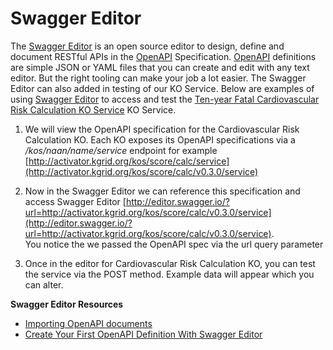 # Swagger Editor
The [Swagger Editor](https://swagger.io/tools/swagger-editor/) is an open source editor to
design, define and document RESTful APIs in the [OpenAPI](https://github.com/OAI/OpenAPI-Specification/blob/master/versions/3.0.0.md) Specification.
[OpenAPI](https://github.com/OAI/OpenAPI-Specification/blob/master/versions/3.0.0.md) definitions
are simple JSON or YAML files that you can create and edit with any text editor.
But the right tooling can make your job a lot easier.  The Swagger Editor can also added in
testing of our KO Service. Below are examples of using  [Swagger Editor](https://swagger.io/tools/swagger-editor/) to access and test the
[Ten-year Fatal Cardiovascular Risk Calculation KO Service](https://library.kgrid.org/#/object/score%2Fcalc) KO Service.

1. We will view the OpenAPI specification for the Cardiovascular Risk Calculation KO.
Each KO exposes its OpenAPI specifications via a
_/kos/naan/name/service_ endpoint for example [http://activator.kgrid.org/kos/score/calc/service](http://activator.kgrid.org/kos/score/calc/v0.3.0/service)

2. Now in the Swagger Editor we can reference this specification and access Swagger Editor
[http://editor.swagger.io/?url=http://activator.kgrid.org/kos/score/calc/v0.3.0/service](http://editor.swagger.io/?url=http://activator.kgrid.org/kos/score/calc/v0.3.0/service).  
You notice the we passed the OpenAPI spec via the url query parameter

3. Once in the editor for Cardiovascular Risk Calculation KO, you can
test the service via the POST method.  Example data will appear which you can alter.


**Swagger Editor Resources**

 - [Importing OpenAPI documents](https://github.com/swagger-api/swagger-editor/blob/master/docs/import.md)
 - [Create Your First OpenAPI Definition With Swagger Editor](https://dzone.com/articles/create-your-first-openapi-definition-with-swagger)
